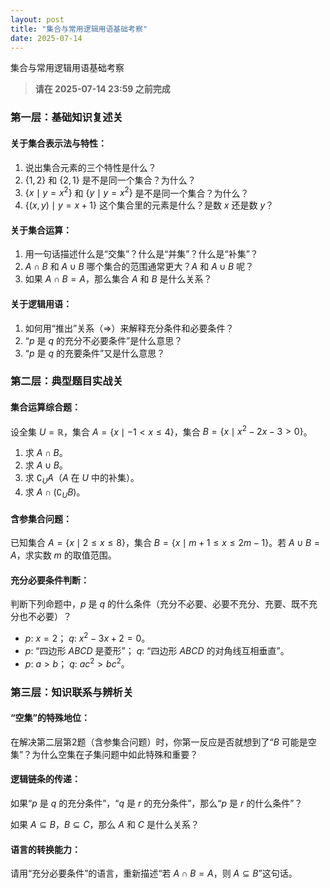 ```yaml
---
layout: post
title: "集合与常用逻辑用语基础考察"
date: 2025-07-14
---
```

集合与常用逻辑用语基础考察

> **请在 2025-07-14 23:59 之前完成**

### 第一层：基础知识复述关

#### 关于集合表示法与特性：

1. 说出集合元素的三个特性是什么？
2. $\{1, 2\}$ 和 $\{2, 1\}$ 是不是同一个集合？为什么？
3. $\{x \mid y = x^2\}$ 和 $\{y \mid y = x^2\}$ 是不是同一个集合？为什么？
4. $\{(x, y) \mid y = x + 1\}$ 这个集合里的元素是什么？是数 $x$ 还是数 $y$？

#### 关于集合运算：

1. 用一句话描述什么是“交集”？什么是“并集”？什么是“补集”？
2. $A \cap B$ 和 $A \cup B$ 哪个集合的范围通常更大？$A$ 和 $A \cup B$ 呢？
3. 如果 $A \cap B = A$，那么集合 $A$ 和 $B$ 是什么关系？

#### 关于逻辑用语：

1. 如何用“推出”关系（$\Rightarrow$）来解释充分条件和必要条件？
2. “$p$ 是 $q$ 的充分不必要条件”是什么意思？
3. “$p$ 是 $q$ 的充要条件”又是什么意思？

### 第二层：典型题目实战关

#### 集合运算综合题：

设全集 $U = \mathbb{R}$，集合 $A = \{x \mid -1 < x \leq 4\}$，集合 $B = \{x \mid x^2 - 2x - 3 > 0\}$。

1. 求 $A \cap B$。
2. 求 $A \cup B$。
3. 求 $\complement_U A$（$A$ 在 $U$ 中的补集）。
4. 求 $A \cap (\complement_U B)$。

#### 含参集合问题：

已知集合 $A = \{x \mid 2 \leq x \leq 8\}$，集合 $B = \{x \mid m+1 \leq x \leq 2m-1\}$。若 $A \cup B = A$，求实数 $m$ 的取值范围。

#### 充分必要条件判断：

判断下列命题中，$p$ 是 $q$ 的什么条件（充分不必要、必要不充分、充要、既不充分也不必要）？

* $p$: $x = 2$； $q$: $x^2 - 3x + 2 = 0$。
* $p$: “四边形 $ABCD$ 是菱形”； $q$: “四边形 $ABCD$ 的对角线互相垂直”。
* $p$: $a > b$； $q$: $ac^2 > bc^2$。

### 第三层：知识联系与辨析关

#### “空集”的特殊地位：

在解决第二层第2题（含参集合问题）时，你第一反应是否就想到了“$B$ 可能是空集”？为什么空集在子集问题中如此特殊和重要？

#### 逻辑链条的传递：

如果“$p$ 是 $q$ 的充分条件”，“$q$ 是 $r$ 的充分条件”，那么“$p$ 是 $r$ 的什么条件”？

如果 $A \subseteq B$，$B \subseteq C$，那么 $A$ 和 $C$ 是什么关系？

#### 语言的转换能力：

请用“充分必要条件”的语言，重新描述“若 $A \cap B = A$，则 $A \subseteq B$”这句话。
